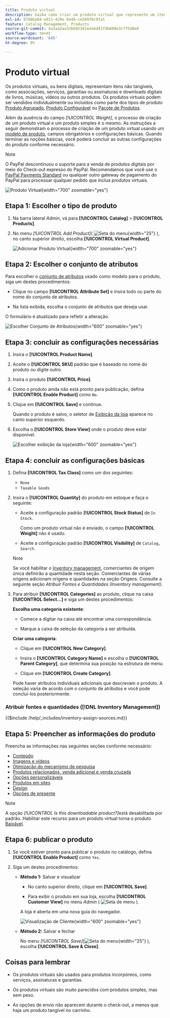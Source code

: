 ```yaml
---
title: Produto virtual
description: Saiba como criar um produto virtual que represente um item não tangível, como uma associação, serviço, garantia ou assinatura.
exl-id: 8788ba04-e911-429e-9e48-ce589f0c9fa1
feature: Catalog Management, Products
source-git-commit: 4a3aa2aa32b692341edabd41fdb608e3cff5d8e0
workflow-type: tm+mt
source-wordcount: '645'
ht-degree: 0%

---
```


# Produto virtual

Os produtos virtuais, ou bens digitais, representam itens não tangíveis, como associações, serviços, garantias ou assinaturas e downloads digitais de livros, músicas, vídeos ou outros produtos. Os produtos virtuais podem ser vendidos individualmente ou incluídos como parte dos tipos de produto [Produto Agrupado](product-create-grouped.md), [Produto Configurável](product-create-configurable.md) ou [Pacote de Produtos](product-create-bundle.md).

Além da ausência do campo _[!UICONTROL Weight]_, o processo de criação de um produto virtual e um produto simples é o mesmo. As instruções a seguir demonstram o processo de criação de um produto virtual usando um [modelo de produto](attribute-sets.md), campos obrigatórios e configurações básicas. Quando terminar as noções básicas, você poderá concluir as outras configurações do produto conforme necessário.

>[!NOTE]
>
>O PayPal descontinuou o suporte para a venda de produtos digitais por meio do Check-out expresso do PayPal. Recomendamos que você use o [PayPal Payments Standard](../stores-purchase/paypal-payments-standard.md) ou qualquer outro gateway de pagamento do PayPal para processar qualquer pedido que inclua produtos virtuais.

![Produto Virtual](./assets/product-virtual-membership.png){width="700" zoomable="yes"}

## Etapa 1: Escolher o tipo de produto

1. Na barra lateral _Admin_, vá para **[!UICONTROL Catalog]** > **[!UICONTROL Products]**.

1. No menu _[!UICONTROL Add Product]_( ![Seta do menu](../assets/icon-menu-down-arrow-red.png){width="25"} ), no canto superior direito, escolha **[!UICONTROL Virtual Product]**.

   ![Adicionar Produto Virtual](./assets/product-add-virtual.png){width="700" zoomable="yes"}

## Etapa 2: Escolher o conjunto de atributos

Para escolher o [conjunto de atributos](attribute-sets.md) usado como modelo para o produto, siga um destes procedimentos:

- Clique no campo **[!UICONTROL Attribute Set]** e insira todo ou parte do nome do conjunto de atributos.

- Na lista exibida, escolha o conjunto de atributos que deseja usar.

O formulário é atualizado para refletir a alteração.

![Escolher Conjunto de Atributos](./assets/product-create-choose-attribute-set.png){width="600" zoomable="yes"}

## Etapa 3: concluir as configurações necessárias

1. Insira o **[!UICONTROL Product Name]**.

1. Aceite o **[!UICONTROL SKU]** padrão que é baseado no nome do produto ou digite outro.

1. Insira o produto **[!UICONTROL Price]**.

1. Como o produto ainda não está pronto para publicação, defina **[!UICONTROL Enable Product]** como `No`.

1. Clique em **[!UICONTROL Save]** e continue.

   Quando o produto é salvo, o seletor de [Exibição da loja](introduction.md#product-scope) aparece no canto superior esquerdo.

1. Escolha o **[!UICONTROL Store View]** onde o produto deve estar disponível.

   ![Escolher exibição da loja](./assets/product-create-store-view-choose.png){width="600" zoomable="yes"}

## Etapa 4: concluir as configurações básicas

1. Defina **[!UICONTROL Tax Class]** como um dos seguintes:

   - `None`
   - `Taxable Goods`

1. Insira o **[!UICONTROL Quantity]** do produto em estoque e faça o seguinte:

   - Aceite a configuração padrão **[!UICONTROL Stock Status]** de `In Stock`.

     Como um produto virtual não é enviado, o campo **[!UICONTROL Weight]** não é usado.

   - Aceite a configuração padrão **[!UICONTROL Visibility]** de `Catalog, Search`.

   >[!NOTE]
   >
   >Se você habilitar o [Inventory management](../inventory-management/introduction.md), comerciantes de origem única definirão a quantidade nesta seção. Comerciantes de várias origens adicionam origens e quantidades na seção Origens. Consulte a seguinte seção _Atribuir Fontes e Quantidades (Inventory management)_.

1. Para atribuir **[!UICONTROL Categories]** ao produto, clique na caixa **[!UICONTROL Select…]** e siga um destes procedimentos:

   **Escolha uma categoria existente**:

   - Comece a digitar na caixa até encontrar uma correspondência.

   - Marque a caixa de seleção da categoria a ser atribuída.

   **Criar uma categoria**:

   - Clique em **[!UICONTROL New Category]**.

   - Insira o **[!UICONTROL Category Name]** e escolha o **[!UICONTROL Parent Category]**, que determina sua posição na estrutura de menu.

   - Clique em **[!UICONTROL Create Category]**.

   Pode haver atributos individuais adicionais que descrevam o produto. A seleção varia de acordo com o conjunto de atributos e você pode concluí-los posteriormente.

### Atribuir fontes e quantidades ([!DNL Inventory Management])

{{$include /help/_includes/inventory-assign-sources.md}}

## Etapa 5: Preencher as informações do produto

Preencha as informações nas seguintes seções conforme necessário:

- [Conteúdo](product-content.md)
- [Imagens e vídeos](product-images-and-video.md)
- [Otimização do mecanismo de pesquisa](product-search-engine-optimization.md)
- [Produtos relacionados, venda adicional e venda cruzada](related-products-up-sells-cross-sells.md)
- [Opções personalizáveis](settings-advanced-custom-options.md)
- [Produtos em sites](settings-basic-websites.md)
- [Design](settings-advanced-design.md)
- [Opções de presente](product-gift-options.md)

>[!NOTE]
>
>A opção _[!UICONTROL Is this downloadable product?]_&#x200B;está desabilitada por padrão. Habilitar este recurso para um produto virtual torna o produto [Baixável](product-create-downloadable.md#downloadable-product).

## Etapa 6: publicar o produto

1. Se você estiver pronto para publicar o produto no catálogo, defina **[!UICONTROL Enable Product]** como `Yes`.

1. Siga um destes procedimentos:

   - **Método 1:** Salvar e visualizar

      - No canto superior direito, clique em **[!UICONTROL Save]**.

      - Para exibir o produto em sua loja, escolha **[!UICONTROL Customer View]** no menu _Admin_ ( ![Seta de menu](../assets/icon-menu-down-arrow-black.png) ).

     A loja é aberta em uma nova guia do navegador.

     ![Visualização de Cliente](./assets/product-admin-customer-view.png){width="600" zoomable="yes"}

   - **Método 2:** Salvar e fechar

     No menu _[!UICONTROL Save]_(![Seta do menu](../assets/icon-menu-down-arrow-red.png){width="25"} ), escolha **[!UICONTROL Save & Close]**.

## Coisas para lembrar

- Os produtos virtuais são usados para produtos incorpóreos, como serviços, assinaturas e garantias.

- Os produtos virtuais são muito parecidos com produtos simples, mas sem peso.

- As opções de envio não aparecem durante o check-out, a menos que haja um produto tangível no carrinho.

<!-- Last updated from includes: 2023-05-19 17:14:58 -->
